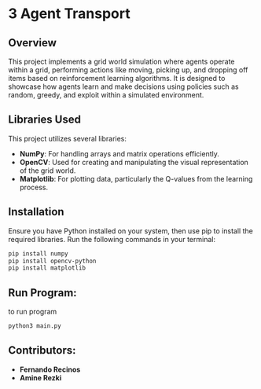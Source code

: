 # 3 Agent Transport

## Overview
This project implements a grid world simulation where agents operate within a grid, performing actions like moving, picking up, and dropping off items based on reinforcement learning algorithms. It is designed to showcase how agents learn and make decisions using policies such as random, greedy, and exploit within a simulated environment.

## Libraries Used
This project utilizes several libraries:
- **NumPy**: For handling arrays and matrix operations efficiently.
- **OpenCV**: Used for creating and manipulating the visual representation of the grid world.
- **Matplotlib**: For plotting data, particularly the Q-values from the learning process.

## Installation
Ensure you have Python installed on your system, then use pip to install the required libraries. Run the following commands in your terminal:

```bash
pip install numpy
pip install opencv-python
pip install matplotlib
```

## Run Program:
to run program
```bash
python3 main.py
```

## Contributors:
- **Fernando Recinos**
- **Amine Rezki**
